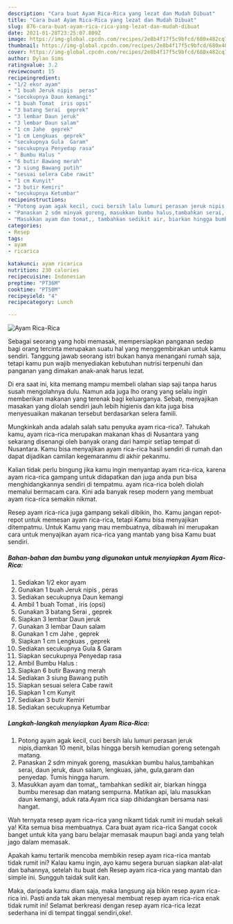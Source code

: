 ```yaml
---
description: "Cara buat Ayam Rica-Rica yang lezat dan Mudah Dibuat"
title: "Cara buat Ayam Rica-Rica yang lezat dan Mudah Dibuat"
slug: 876-cara-buat-ayam-rica-rica-yang-lezat-dan-mudah-dibuat
date: 2021-01-28T23:25:07.809Z
image: https://img-global.cpcdn.com/recipes/2e8b4f17f5c9bfcd/680x482cq70/ayam-rica-rica-foto-resep-utama.jpg
thumbnail: https://img-global.cpcdn.com/recipes/2e8b4f17f5c9bfcd/680x482cq70/ayam-rica-rica-foto-resep-utama.jpg
cover: https://img-global.cpcdn.com/recipes/2e8b4f17f5c9bfcd/680x482cq70/ayam-rica-rica-foto-resep-utama.jpg
author: Dylan Sims
ratingvalue: 3.2
reviewcount: 15
recipeingredient:
- "1/2 ekor ayam"
- "1 buah Jeruk nipis  peras"
- "secukupnya Daun kemangi"
- "1 buah Tomat  iris opsi"
- "3 batang Serai  geprek"
- "3 lembar Daun jeruk"
- "3 lembar Daun salam"
- "1 cm Jahe  geprek"
- "1 cm Lengkuas  geprek"
- "secukupnya Gula  Garam"
- "secukupnya Penyedap rasa"
- " Bumbu Halus "
- "6 butir Bawang merah"
- "3 siung Bawang putih"
- "sesuai selera Cabe rawit"
- "1 cm Kunyit"
- "3 butir Kemiri"
- "secukupnya Ketumbar"
recipeinstructions:
- "Potong ayam agak kecil, cuci bersih lalu lumuri perasan jeruk nipis,diamkan 10 menit, bilas hingga bersih kemudian goreng setengah matang."
- "Panaskan 2 sdm minyak goreng, masukkan bumbu halus,tambahkan serai, daun jeruk, daun salam, lengkuas, jahe, gula,garam dan penyedap. Tumis hingga harum."
- "Masukkan ayam dan tomat,, tambahkan sedikit air, biarkan hingga bumbu meresap dan matang sempurna. Matikan api, lalu masukkan daun kemangi, aduk rata.Ayam rica siap dihidangkan bersama nasi hangat."
categories:
- Resep
tags:
- ayam
- ricarica

katakunci: ayam ricarica 
nutrition: 230 calories
recipecuisine: Indonesian
preptime: "PT36M"
cooktime: "PT50M"
recipeyield: "4"
recipecategory: Lunch

---
```



![Ayam Rica-Rica](https://img-global.cpcdn.com/recipes/2e8b4f17f5c9bfcd/680x482cq70/ayam-rica-rica-foto-resep-utama.jpg)

Sebagai seorang yang hobi memasak, mempersiapkan panganan sedap bagi orang tercinta merupakan suatu hal yang menggembirakan untuk kamu sendiri. Tanggung jawab seorang istri bukan hanya menangani rumah saja, tetapi kamu pun wajib menyediakan kebutuhan nutrisi terpenuhi dan panganan yang dimakan anak-anak harus lezat.

Di era  saat ini, kita memang mampu membeli olahan siap saji tanpa harus susah mengolahnya dulu. Namun ada juga lho orang yang selalu ingin memberikan makanan yang terenak bagi keluarganya. Sebab, menyajikan masakan yang diolah sendiri jauh lebih higienis dan kita juga bisa menyesuaikan makanan tersebut berdasarkan selera famili. 



Mungkinkah anda adalah salah satu penyuka ayam rica-rica?. Tahukah kamu, ayam rica-rica merupakan makanan khas di Nusantara yang sekarang disenangi oleh banyak orang dari hampir setiap tempat di Nusantara. Kamu bisa menyajikan ayam rica-rica hasil sendiri di rumah dan dapat dijadikan camilan kegemaranmu di akhir pekanmu.

Kalian tidak perlu bingung jika kamu ingin menyantap ayam rica-rica, karena ayam rica-rica gampang untuk didapatkan dan juga anda pun bisa menghidangkannya sendiri di tempatmu. ayam rica-rica boleh diolah memalui bermacam cara. Kini ada banyak resep modern yang membuat ayam rica-rica semakin nikmat.

Resep ayam rica-rica juga gampang sekali dibikin, lho. Kamu jangan repot-repot untuk memesan ayam rica-rica, tetapi Kamu bisa menyajikan ditempatmu. Untuk Kamu yang mau membuatnya, dibawah ini merupakan cara untuk menyajikan ayam rica-rica yang mantab yang bisa Kamu buat sendiri.

<!--inarticleads1-->

##### Bahan-bahan dan bumbu yang digunakan untuk menyiapkan Ayam Rica-Rica:

1. Sediakan 1/2 ekor ayam
1. Gunakan 1 buah Jeruk nipis , peras
1. Sediakan secukupnya Daun kemangi
1. Ambil 1 buah Tomat , iris (opsi)
1. Gunakan 3 batang Serai , geprek
1. Siapkan 3 lembar Daun jeruk
1. Gunakan 3 lembar Daun salam
1. Gunakan 1 cm Jahe , geprek
1. Siapkan 1 cm Lengkuas , geprek
1. Sediakan secukupnya Gula &amp; Garam
1. Siapkan secukupnya Penyedap rasa
1. Ambil  Bumbu Halus :
1. Siapkan 6 butir Bawang merah
1. Sediakan 3 siung Bawang putih
1. Siapkan sesuai selera Cabe rawit
1. Siapkan 1 cm Kunyit
1. Sediakan 3 butir Kemiri
1. Sediakan secukupnya Ketumbar




<!--inarticleads2-->

##### Langkah-langkah menyiapkan Ayam Rica-Rica:

1. Potong ayam agak kecil, cuci bersih lalu lumuri perasan jeruk nipis,diamkan 10 menit, bilas hingga bersih kemudian goreng setengah matang.
1. Panaskan 2 sdm minyak goreng, masukkan bumbu halus,tambahkan serai, daun jeruk, daun salam, lengkuas, jahe, gula,garam dan penyedap. Tumis hingga harum.
1. Masukkan ayam dan tomat,, tambahkan sedikit air, biarkan hingga bumbu meresap dan matang sempurna. Matikan api, lalu masukkan daun kemangi, aduk rata.Ayam rica siap dihidangkan bersama nasi hangat.




Wah ternyata resep ayam rica-rica yang nikamt tidak rumit ini mudah sekali ya! Kita semua bisa membuatnya. Cara buat ayam rica-rica Sangat cocok banget untuk kita yang baru belajar memasak maupun bagi anda yang telah jago dalam memasak.

Apakah kamu tertarik mencoba membikin resep ayam rica-rica mantab tidak rumit ini? Kalau kamu ingin, ayo kamu segera buruan siapkan alat-alat dan bahannya, setelah itu buat deh Resep ayam rica-rica yang mantab dan simple ini. Sungguh taidak sulit kan. 

Maka, daripada kamu diam saja, maka langsung aja bikin resep ayam rica-rica ini. Pasti anda tak akan menyesal membuat resep ayam rica-rica enak tidak rumit ini! Selamat berkreasi dengan resep ayam rica-rica lezat sederhana ini di tempat tinggal sendiri,oke!.

